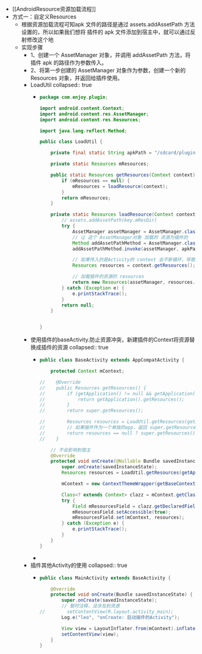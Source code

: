 - [[AndroidResource资源加载流程]]
- 方式一：自定义Resources
	- 根据资源加载流程可知apk 文件的路径是通过 assets.addAssetPath 方法设置的，所以如果我们想将
	  插件的 apk 文件添加到宿主中，就可以通过反射修改这个地
	- 实现步骤
		- 1、创建一个 AssetManager 对象，并调用 addAssetPath 方法，将插件 apk 的路径作为参数传入。
		- 2、将第一步创建的 AssetManager 对象作为参数，创建一个新的 Resources 对象，并返回给插件使用。
		- LoadUtil
		  collapsed:: true
			- ```java
			  package com.enjoy.plugin;
			  
			  import android.content.Context;
			  import android.content.res.AssetManager;
			  import android.content.res.Resources;
			  
			  import java.lang.reflect.Method;
			  
			  public class LoadUtil {
			  
			      private final static String apkPath = "/sdcard/plugin-debug.apk";
			  
			      private static Resources mResources;
			  
			      public static Resources getResources(Context context) {
			          if (mResources == null) {
			              mResources = loadResource(context);
			          }
			          return mResources;
			      }
			  
			      private static Resources loadResource(Context context) {
			          // assets.addAssetPath(key.mResDir)
			          try {
			              AssetManager assetManager = AssetManager.class.newInstance();
			              // 让 这个 AssetManager对象 加载的 资源为插件的
			              Method addAssetPathMethod = AssetManager.class.getMethod("addAssetPath", String.class);
			              addAssetPathMethod.invoke(assetManager, apkPath);
			  
			              // 如果传入的是Activity的 context 会不断循环，导致崩溃
			              Resources resources = context.getResources();
			  
			              // 加载插件的资源的 resources
			              return new Resources(assetManager, resources.getDisplayMetrics(), resources.getConfiguration());
			          } catch (Exception e) {
			              e.printStackTrace();
			          }
			          return null;
			      }
			  
			  
			  }
			  
			  ```
		- 使用插件的baseActivity.防止资源冲突，新建插件的Context将资源替换成插件的资源
		  collapsed:: true
			- ```java
			  public class BaseActivity extends AppCompatActivity {
			  
			      protected Context mContext;
			  
			  //    @Override
			  //    public Resources getResources() {
			  //        if (getApplication() != null && getApplication().getResources() != null) {
			  //            return getApplication().getResources();
			  //        }
			  //        return super.getResources();
			  
			  //        Resources resources = LoadUtil.getResources(getApplication());
			  //        // 如果插件作为一个单独的app，返回 super.getResources()
			  //        return resources == null ? super.getResources() : resources;
			  //    }
			  
			      // 不会影响到宿主
			      @Override
			      protected void onCreate(@Nullable Bundle savedInstanceState) {
			          super.onCreate(savedInstanceState);
			          Resources resources = LoadUtil.getResources(getApplication());
			  
			          mContext = new ContextThemeWrapper(getBaseContext(), 0);
			  
			          Class<? extends Context> clazz = mContext.getClass();
			          try {
			              Field mResourcesField = clazz.getDeclaredField("mResources");
			              mResourcesField.setAccessible(true);
			              mResourcesField.set(mContext, resources);
			          } catch (Exception e) {
			              e.printStackTrace();
			          }
			      }
			  }
			  ```
			-
		- 插件其他Activity的使用
		  collapsed:: true
			- ```java
			  public class MainActivity extends BaseActivity {
			  
			      @Override
			      protected void onCreate(Bundle savedInstanceState) {
			          super.onCreate(savedInstanceState);
			          // 暂时注释，没涉及到资源
			  //        setContentView(R.layout.activity_main);
			          Log.e("leo", "onCreate: 启动插件的Activity");
			  
			          View view = LayoutInflater.from(mContext).inflate(R.layout.activity_main, null);
			          setContentView(view);
			      }
			  }
			  ```
